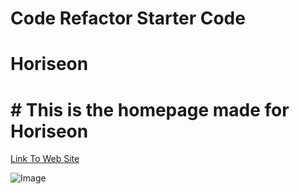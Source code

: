 # Code Refactor Starter Code

# Horiseon
# # This is the homepage made for Horiseon

[Link To Web Site](https://jasonmcgill.github.io/Horiseon/)

![Image](./assets/images/Horiseon-Screenshot)
